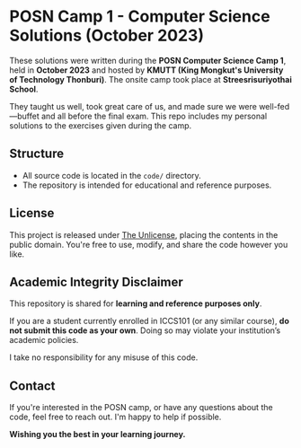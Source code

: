 # POSN Camp 1 - Computer Science Solutions (October 2023)

These solutions were written during the **POSN Computer Science Camp 1**, held in **October 2023** and hosted by **KMUTT (King Mongkut's University of Technology Thonburi)**. The onsite camp took place at **Streesrisuriyothai School**.

They taught us well, took great care of us, and made sure we were well-fed—buffet and all before the final exam. This repo includes my personal solutions to the exercises given during the camp.

## Structure

- All source code is located in the `code/` directory.
- The repository is intended for educational and reference purposes.

## License

This project is released under [The Unlicense](https://unlicense.org/), placing the contents in the public domain. You're free to use, modify, and share the code however you like.

## Academic Integrity Disclaimer

This repository is shared for **learning and reference purposes only**.

If you are a student currently enrolled in ICCS101 (or any similar course), **do not submit this code as your own**. Doing so may violate your institution’s academic policies.

I take no responsibility for any misuse of this code.

## Contact

If you're interested in the POSN camp, or have any questions about the code, feel free to reach out. I'm happy to help if possible.

**Wishing you the best in your learning journey.**

